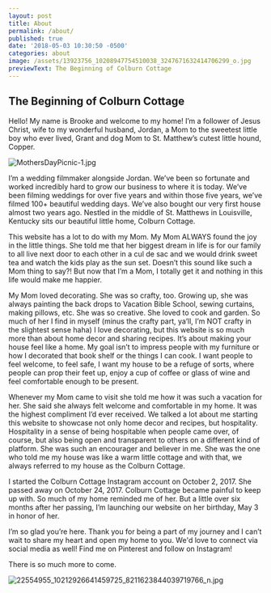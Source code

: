```yaml
---
layout: post
title: About
permalink: /about/
published: true
date: '2018-05-03 10:30:50 -0500'
categories: about
image: /assets/13923756_10208947754510038_3247671632414706299_o.jpg
previewText: The Beginning of Colburn Cottage
---
```

## The Beginning of Colburn Cottage


Hello! My name is Brooke and welcome to my home! I’m a follower of Jesus Christ, wife to my wonderful husband, Jordan, a Mom to the sweetest little boy who ever lived, Grant and dog Mom to St. Matthew’s cutest little hound, Copper.


![MothersDayPicnic-1.jpg]({{site.baseurl}}/MothersDayPicnic-1.jpg)


I’m a wedding filmmaker alongside Jordan. We’ve been so fortunate and worked incredibly hard to grow our business to where it is today. We’ve been filming weddings for over five years and within those five years, we’ve filmed 100+ beautiful wedding days. We’ve also bought our very first house almost two years ago. Nestled in the middle of St. Matthews in Louisville, Kentucky sits our beautiful little home, Colburn Cottage. 

This website has a lot to do with my Mom. My Mom ALWAYS found the joy in the little things. She told me that her biggest dream in life is for our family to all live next door to each other in a cul de sac and we would drink sweet tea and watch the kids play as the sun set. Doesn’t this sound like such a Mom thing to say?! But now that I’m a Mom, I totally get it and nothing in this life would make me happier. 

My Mom loved decorating. She was so crafty, too. Growing up, she was always painting the back drops to Vacation Bible School, sewing curtains, making pillows, etc. She was so creative. She loved to cook and garden. So much of her I find in myself (minus the crafty part, ya’ll, I’m NOT crafty in the slightest sense haha) I love decorating, but this website is so much more than about home decor and sharing recipes. It’s about making your house feel like a home. My goal isn’t to impress people with my furniture or how I decorated that book shelf or the things I can cook. I want people to feel welcome, to feel safe, I want my house to be a refuge of sorts, where people can prop their feet up, enjoy a cup of coffee or glass of wine and feel comfortable enough to be present.

Whenever my Mom came to visit she told me how it was such a vacation for her. She said she always felt welcome and comfortable in my home. It was the highest compliment I’d ever received. We talked a lot about me starting this website to showcase not only home decor and recipes, but hospitality. Hospitality in a sense of being hospitable when people came over, of course, but also being open and transparent to others on a different kind of platform. She was such an encourager and believer in me. She was the one who told me my house was like a warm little cottage and with that, we always referred to my house as the Colburn Cottage. 

I started the Colburn Cottage Instagram account on October 2, 2017. She passed away on October 24, 2017. Colburn Cottage became painful to keep up with. So much of my home reminded me of her. But a little over six months after her passing, I’m launching our website on her birthday, May 3 in honor of her. 

I’m so glad you’re here. Thank you for being a part of my journey and I can’t wait to share my heart and open my home to you. We'd love to connect via social media as well! Find me on Pinterest and follow on Instagram! 

There is so much more to come. 

![22554955_10212926641459725_8211623844039719766_n.jpg]({{site.baseurl}}/assets/22554955_10212926641459725_8211623844039719766_n.jpg)
